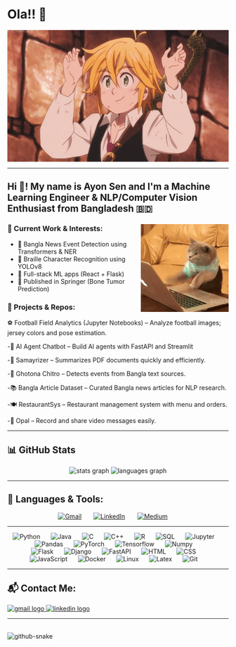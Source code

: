 # Ola!! 👋

<div align="center">
<img height="300" width="700" alt="GIF" align="center" src="https://github.com/AkagamiShnaks/AkagamiShnaks/blob/main/assets/208593.gif">
</div>

---

<h2 align="left">Hi 👋! My name is Ayon Sen and I'm a Machine Learning Engineer & NLP/Computer Vision Enthusiast from Bangladesh 🇧🇩</h2>

###

<img align="right" height="200" src="https://github.com/AkagamiShnaks/AkagamiShnaks/blob/main/assets/2GU.gif"  />

### 🔭 Current Work & Interests:
- 🧠 Bangla News Event Detection using Transformers & NER  
- 🧠 Braille Character Recognition using YOLOv8  
- 🧪 Full-stack ML apps (React + Flask)  
- 📄 Published in Springer (Bone Tumor Prediction)

### 🚀 Projects & Repos:
⚽ Football Field Analytics (Jupyter Notebooks) – Analyze football images; jersey colors and pose estimation.

-🤖 AI Agent Chatbot – Build AI agents with FastAPI and Streamlit

-📝 Samayrizer – Summarizes PDF documents quickly and efficiently.

-📰 Ghotona Chitro – Detects events from Bangla text sources.

-📚 Bangla Article Dataset – Curated Bangla news articles for NLP research.

-🍽️ RestaurantSys – Restaurant management system with menu and orders.

-🎥 Opal – Record and share video messages easily.

---

## 📊 GitHub Stats

<div align="center">
  <img src="https://github-readme-stats.vercel.app/api?username=AkagamiShnaks&hide_title=false&hide_rank=false&show_icons=true&include_all_commits=true&count_private=true&disable_animations=false&theme=dracula&locale=en&hide_border=false" height="150" alt="stats graph"  />
  <img src="https://github-readme-stats.vercel.app/api/top-langs?username=AkagamiShnaks&locale=en&hide_title=false&layout=compact&card_width=320&langs_count=5&theme=dracula&hide_border=false" height="150" alt="languages graph"  />
</div>

---

## 🧠 Languages & Tools:

<p align="center">
  <a href="mailto:shafayet.rajit.101@gmail.com"><img width="52px" alt="Gmail" title="Gmail" src="https://www.svgrepo.com/show/349378/gmail.svg"/></a>
  &#8287;&#8287;&#8287;&#8287;&#8287;
  <a href="https://www.linkedin.com/in/shafayetrajit/"><img width="52px" alt="LinkedIn" title="LinkedIn" src="https://www.svgrepo.com/show/349436/linkedin.svg"/></a>
  &#8287;&#8287;&#8287;&#8287;&#8287;
  <a href="https://medium.com/@shafayet.rajit.101"><img width="52px" alt="Medium" title="Medium" src="https://www.svgrepo.com/show/349449/medium.svg"/></a>
  &#8287;&#8287;&#8287;&#8287;&#8287;
</p>

<hr>
<p align="center">
  <img title="Python" alt="Python" width="45" style="padding-right:20px;" src="https://cdn.jsdelivr.net/gh/devicons/devicon/icons/python/python-plain.svg" />
  <img title="Java" alt="Java" width="45" style="padding-right:20px;" src="https://cdn.jsdelivr.net/gh/devicons/devicon/icons/java/java-original.svg"/>
  <img title="C" alt="C" width="45" style="padding-right:20px;" src="https://cdn.jsdelivr.net/gh/devicons/devicon/icons/c/c-plain.svg" />
  <img title="C++" alt="C++" width="45" style="padding-right:20px;" src="https://cdn.jsdelivr.net/gh/devicons/devicon@latest/icons/cplusplus/cplusplus-plain.svg" />
  <img title="R" alt="R" width="45" style="padding-right:20px;" src="https://cdn.jsdelivr.net/gh/devicons/devicon/icons/r/r-original.svg" />

  <img title="SQL" alt="SQL" width="45" style="padding-right:20px;" src="https://cdn.jsdelivr.net/gh/devicons/devicon/icons/postgresql/postgresql-plain.svg" />

  <img title="Jupyter" alt="Jupyter" width="45" style="padding-right:20px;" src="https://cdn.jsdelivr.net/gh/devicons/devicon/icons/jupyter/jupyter-original.svg" />
  <img title="Pandas" alt="Pandas" width="45" style="padding-right:20px;" src="https://cdn.jsdelivr.net/gh/devicons/devicon/icons/pandas/pandas-original-wordmark.svg"  />
  <img title="PyTorch" alt="PyTorch" width="45" style="padding-right:20px;" src="https://cdn.jsdelivr.net/gh/devicons/devicon/icons/pytorch/pytorch-original.svg" />
  <img title="Tensorflow" alt="Tensorflow" width="45" style="padding-right:20px;" src="https://cdn.jsdelivr.net/gh/devicons/devicon/icons/tensorflow/tensorflow-original.svg" />
  <img title="Numpy" alt="Numpy" width="45" style="padding-right:20px;" src="https://cdn.jsdelivr.net/gh/devicons/devicon/icons/numpy/numpy-original.svg"  />
  
  <br>
  
  <img title="Flask" alt="Flask" width="45" style="padding-right:20px;" src="https://cdn.jsdelivr.net/gh/devicons/devicon/icons/flask/flask-original.svg" />
  <img title="Django" alt="Django" width="45" height ="45"  style="padding-right:20px;" src="https://cdn.worldvectorlogo.com/logos/django.svg" />
  <img title="FastAPI" alt="FastAPI" width="45" style="padding-right:20px;" src="https://cdn.jsdelivr.net/gh/devicons/devicon/icons/fastapi/fastapi-original.svg" />


  <img title="HTML" alt="HTML" width="45" style="padding-right:20px;" src="https://cdn.jsdelivr.net/gh/devicons/devicon/icons/html5/html5-plain.svg" />
  <img title="CSS" alt="CSS" width="45" style="padding-right:20px;" src="https://cdn.jsdelivr.net/gh/devicons/devicon/icons/css3/css3-plain.svg" />
  <img title="JavaScript" alt="JavaScript" width="45" style="padding-right:20px;" src="https://cdn.jsdelivr.net/gh/devicons/devicon/icons/javascript/javascript-plain.svg" />

  <img title="Docker" alt="Docker" width="45" style="padding-right:20px;" src="https://cdn.jsdelivr.net/gh/devicons/devicon/icons/docker/docker-plain.svg" />
  <img title="Linux" alt="Linux" width="45" style="padding-right:20px;" src="https://cdn.jsdelivr.net/gh/devicons/devicon/icons/linux/linux-original.svg" />
  <img title="Latex" alt="Latex" width="45" style="padding-right:20px;" src="https://www.svgrepo.com/show/377983/latex.svg" />

  <img title="Git" alt="Git" width="45" style="padding-right:20px;" src="https://cdn.jsdelivr.net/gh/devicons/devicon/icons/git/git-original.svg" />
</p>


---

## 📬 Contact Me:

<div align="left">
  <a href="mailto:ayon7930@gmail.com" target="_blank">
    <img src="https://img.shields.io/static/v1?message=Gmail&logo=gmail&label=&color=D14836&logoColor=white&labelColor=&style=for-the-badge" height="35" alt="gmail logo" />
  </a>
  <a href="https://www.linkedin.com/in/ayon-sen-a37b50349" target="_blank">
    <img src="https://img.shields.io/static/v1?message=LinkedIn&logo=linkedin&label=&color=0077B5&logoColor=white&labelColor=&style=for-the-badge" height="35" alt="linkedin logo" />
  </a>
</div>

---

<br clear="both">

<picture>
  <source media="(prefers-color-scheme: dark)" srcset="https://raw.githubusercontent.com/tobiasmeyhoefer/tobiasmeyhoefer/output/github-snake-dark.svg" />
  <source media="(prefers-color-scheme: light)" srcset="https://raw.githubusercontent.com/tobiasmeyhoefer/tobiasmeyhoefer/output/github-snake.svg" />
  <img alt="github-snake" src="https://raw.githubusercontent.com/tobiasmeyhoefer/tobiasmeyhoefer/output/github-snake.svg" />
</picture>
